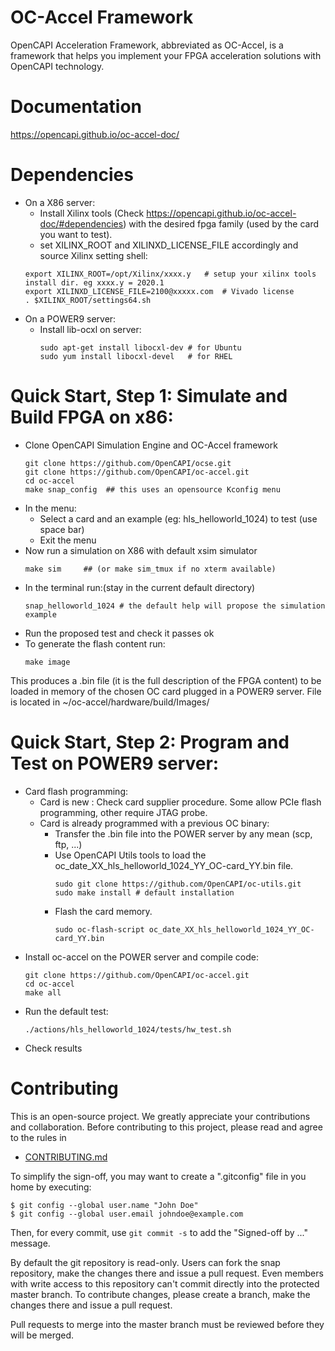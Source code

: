 # OC-Accel Framework

OpenCAPI Acceleration Framework, abbreviated as OC-Accel, is a framework that helps you implement your FPGA acceleration solutions with OpenCAPI technology.

# Documentation
 <https://opencapi.github.io/oc-accel-doc/>

# Dependencies 
 * On a X86 server:
    * Install Xilinx tools (Check <https://opencapi.github.io/oc-accel-doc/#dependencies>) with the desired fpga family (used by the card you want to test).
    * set XILINX_ROOT and XILINXD_LICENSE_FILE accordingly and source Xilinx setting shell: 
    ```console
    export XILINX_ROOT=/opt/Xilinx/xxxx.y   # setup your xilinx tools install dir. eg xxxx.y = 2020.1
    export XILINXD_LICENSE_FILE=2100@xxxxx.com	# Vivado license
    . $XILINX_ROOT/settings64.sh
    ```
 * On a POWER9 server:
   * Install lib-ocxl on server:
     ```console
     sudo apt-get install libocxl-dev # for Ubuntu
     sudo yum install libocxl-devel   # for RHEL
     ```

# Quick Start, Step 1: Simulate and Build FPGA on x86:
 * Clone OpenCAPI Simulation Engine and OC-Accel framework
   ```console
   git clone https://github.com/OpenCAPI/ocse.git
   git clone https://github.com/OpenCAPI/oc-accel.git
   cd oc-accel
   make snap_config  ## this uses an opensource Kconfig menu
   ```
 * In the menu: 
    * Select a card and an example (eg: hls_helloworld_1024) to test (use space bar)
    * Exit the menu
 * Now run a simulation on X86 with default xsim simulator
   ```console
   make sim     ## (or make sim_tmux if no xterm available)
   ```
 * In the terminal run:(stay in the current default directory) 
   ```console
   snap_helloworld_1024 # the default help will propose the simulation example 
   ```
 * Run the proposed test and check it passes ok
 * To generate the flash content run:
   ```console
   make image
   ```
 This produces a .bin file (it is the full description of the FPGA content) to be loaded in memory of the chosen OC card plugged in a POWER9 server.
 File is located in ~/oc-accel/hardware/build/Images/

# Quick Start, Step 2: Program and Test on POWER9 server:
* Card flash programming:
     * Card is new : Check card supplier procedure. Some allow PCIe flash programming, other require JTAG probe.
     * Card is already programmed with a previous OC binary:
        * Transfer the .bin file into the POWER server by any mean (scp, ftp, ...)
        * Use OpenCAPI Utils tools to load the oc_date_XX_hls_helloworld_1024_YY_OC-card_YY.bin file.
           ```console
           sudo git clone https://github.com/OpenCAPI/oc-utils.git
           sudo make install # default installation
           ```
        * Flash the card memory.
          ```console
          sudo oc-flash-script oc_date_XX_hls_helloworld_1024_YY_OC-card_YY.bin
          ```
* Install oc-accel on the POWER server and compile code:
  ```console
  git clone https://github.com/OpenCAPI/oc-accel.git
  cd oc-accel
  make all
  ```
* Run the default test:
  ```console
  ./actions/hls_helloworld_1024/tests/hw_test.sh
  ```
* Check results

# Contributing
This is an open-source project. We greatly appreciate your contributions and collaboration.
Before contributing to this project, please read and agree to the rules in
* [CONTRIBUTING.md](CONTRIBUTING.md)

To simplify the sign-off, you may want to create a ".gitconfig" file in you home by executing:
```
$ git config --global user.name "John Doe"
$ git config --global user.email johndoe@example.com
```
Then, for every commit, use `git commit -s` to add the "Signed-off by ..." message.

By default the git repository is read-only. Users can fork the snap repository, make the changes there and issue a pull request.
Even members with write access to this repository can't commit directly into the protected master branch. To contribute changes, please create a branch, make the changes there and issue a pull request.

Pull requests to merge into the master branch must be reviewed before they will be merged.

